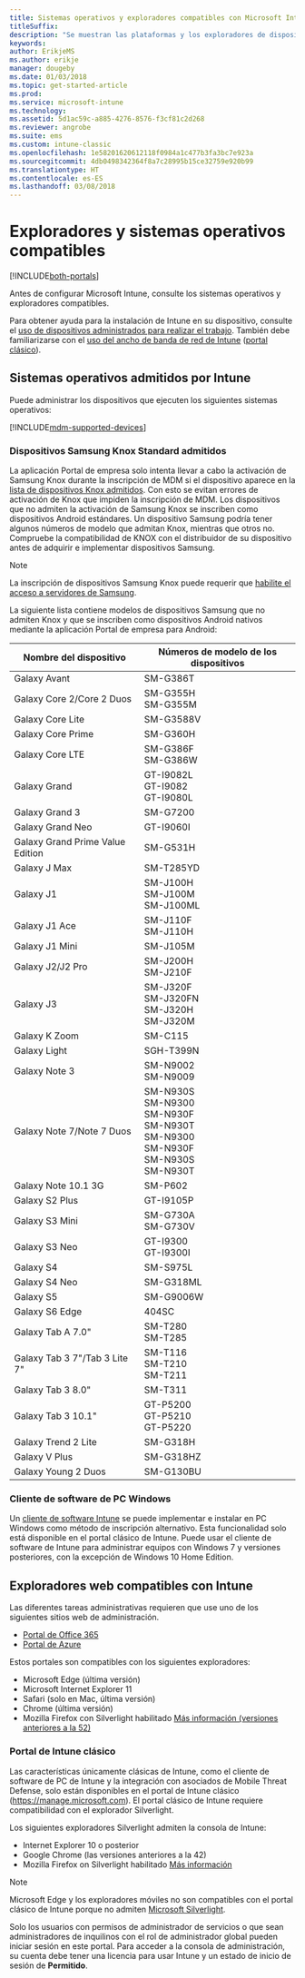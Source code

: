 ```yaml
---
title: Sistemas operativos y exploradores compatibles con Microsoft Intune
titleSuffix: 
description: "Se muestran las plataformas y los exploradores de dispositivo admitidos para la administración de dispositivos de Intune."
keywords: 
author: ErikjeMS
ms.author: erikje
manager: dougeby
ms.date: 01/03/2018
ms.topic: get-started-article
ms.prod: 
ms.service: microsoft-intune
ms.technology: 
ms.assetid: 5d1ac59c-a885-4276-8576-f3cf81c2d268
ms.reviewer: angrobe
ms.suite: ems
ms.custom: intune-classic
ms.openlocfilehash: 1e58201620612118f0984a1c477b3fa3bc7e923a
ms.sourcegitcommit: 4db0498342364f8a7c28995b15ce32759e920b99
ms.translationtype: HT
ms.contentlocale: es-ES
ms.lasthandoff: 03/08/2018
---
```

# <a name="supported-operating-systems-and-browsers"></a>Exploradores y sistemas operativos compatibles

[!INCLUDE[both-portals](./includes/note-for-both-portals.md)]

Antes de configurar Microsoft Intune, consulte los sistemas operativos y exploradores compatibles.

Para obtener ayuda para la instalación de Intune en su dispositivo, consulte el [uso de dispositivos administrados para realizar el trabajo](/intune-user-help/company-portal-frequently-asked-questions). También debe familiarizarse con el [uso del ancho de banda de red de Intune](network-bandwidth-use.md) ([portal clásico](/intune-classic/get-started/network-bandwidth-use)).

## <a name="intune-supported-operating-systems"></a>Sistemas operativos admitidos por Intune

Puede administrar los dispositivos que ejecuten los siguientes sistemas operativos:

[!INCLUDE[mdm-supported-devices](./includes/mdm-supported-devices.md)]

### <a name="supported-samsung-knox-standard-devices"></a>Dispositivos Samsung Knox Standard admitidos

La aplicación Portal de empresa solo intenta llevar a cabo la activación de Samsung Knox durante la inscripción de MDM si el dispositivo aparece en la [lista de dispositivos Knox admitidos](https://www.samsungknox.com/knox-supported-devices/knox-workspace). Con esto se evitan errores de activación de Knox que impiden la inscripción de MDM. Los dispositivos que no admiten la activación de Samsung Knox se inscriben como dispositivos Android estándares. Un dispositivo Samsung podría tener algunos números de modelo que admitan Knox, mientras que otros no. Compruebe la compatibilidad de KNOX con el distribuidor de su dispositivo antes de adquirir e implementar dispositivos Samsung.

> [!NOTE]
> La inscripción de dispositivos Samsung Knox puede requerir que [habilite el acceso a servidores de Samsung](https://support.samsungknox.com/hc/articles/115013833108-Our-corporate-devices-are-behind-a-firewall-How-do-I-enable-Knox-Workspace-devices-to-contact-Samsung-servers). 

La siguiente lista contiene modelos de dispositivos Samsung que no admiten Knox y que se inscriben como dispositivos Android nativos mediante la aplicación Portal de empresa para Android:

| **Nombre del dispositivo** | **Números de modelo de los dispositivos** |
| --- | --- |
| Galaxy Avant | SM-G386T |
| Galaxy Core 2/Core 2 Duos | SM-G355H<br>SM-G355M |
| Galaxy Core Lite | SM-G3588V |
| Galaxy Core Prime | SM-G360H |
| Galaxy Core LTE | SM-G386F<br>SM-G386W |
| Galaxy Grand | GT-I9082L<br>GT-I9082<br>GT-I9080L |
| Galaxy Grand 3 | SM-G7200 |
| Galaxy Grand Neo | GT-I9060I |
| Galaxy Grand Prime Value Edition | SM-G531H |
| Galaxy J Max | SM-T285YD |
| Galaxy J1 | SM-J100H<br>SM-J100M<br>SM-J100ML |
| Galaxy J1 Ace | SM-J110F<br>SM-J110H |
| Galaxy J1 Mini | SM-J105M |
| Galaxy J2/J2 Pro | SM-J200H<br>SM-J210F |
| Galaxy J3 | SM-J320F<br>SM-J320FN<br>SM-J320H<br>SM-J320M |
| Galaxy K Zoom | SM-C115 |
| Galaxy Light | SGH-T399N |
| Galaxy Note 3 | SM-N9002<br>SM-N9009 |
| Galaxy Note 7/Note 7 Duos | SM-N930S<br>SM-N9300<br>SM-N930F<br>SM-N930T<br>SM-N9300<br>SM-N930F<br>SM-N930S<br>SM-N930T |
| Galaxy Note 10.1 3G | SM-P602 |
| Galaxy S2 Plus | GT-I9105P |
| Galaxy S3 Mini | SM-G730A<br>SM-G730V |
| Galaxy S3 Neo | GT-I9300<br>GT-I9300I |
| Galaxy S4 | SM-S975L |
| Galaxy S4 Neo | SM-G318ML |
| Galaxy S5 | SM-G9006W |
| Galaxy S6 Edge | 404SC |
| Galaxy Tab A 7.0&quot; | SM-T280<br>SM-T285 |
| Galaxy Tab 3 7&quot;/Tab 3 Lite 7&quot; | SM-T116<br>SM-T210<br>SM-T211 |
| Galaxy Tab 3 8.0&quot; | SM-T311 |
| Galaxy Tab 3 10.1&quot; | GT-P5200<br>GT-P5210<br>GT-P5220 |
| Galaxy Trend 2 Lite | SM-G318H |
| Galaxy V Plus | SM-G318HZ |
| Galaxy Young 2 Duos | SM-G130BU |


### <a name="windows-pc-software-client"></a>Cliente de software de PC Windows

Un [cliente de software Intune](/intune-classic/deploy-use/manage-windows-pcs-with-microsoft-intune) se puede implementar e instalar en PC Windows como método de inscripción alternativo. Esta funcionalidad solo está disponible en el portal clásico de Intune. Puede usar el cliente de software de Intune para administrar equipos con Windows 7 y versiones posteriores, con la excepción de Windows 10 Home Edition.

<!--  ### Exchange ActiveSync management

You can manage [Exchange ActiveSync devices](/intune-classic/deploy-use/mobile-device-management-with-exchange-activesync-and-microsoft-intune) from the Intune console. This option provides a limited set of management capabilities when compared to the other methods. See [Capabilities of built-in Mobile Device Management in Office 365](https://support.office.com/article/Capabilities-of-built-in-Mobile-Device-Management-for-Office-365-a1da44e5-7475-4992-be91-9ccec25905b0) for a list of supported devices.  -->

## <a name="intune-supported-web-browsers"></a>Exploradores web compatibles con Intune

Las diferentes tareas administrativas requieren que use uno de los siguientes sitios web de administración.

- [Portal de Office 365](http://go.microsoft.com/fwlink/p/?LinkId=698854)
- [Portal de Azure](https://portal.azure.com/)

Estos portales son compatibles con los siguientes exploradores:
- Microsoft Edge (última versión)
- Microsoft Internet Explorer 11
- Safari (solo en Mac, última versión)
- Chrome (última versión)
- Mozilla Firefox con Silverlight habilitado [Más información (versiones anteriores a la 52)](https://go.microsoft.com/fwlink/?linkid=836872)




### <a name="intune-classic-portal"></a>Portal de Intune clásico

Las características únicamente clásicas de Intune, como el cliente de software de PC de Intune y la integración con asociados de Mobile Threat Defense, solo están disponibles en el portal de Intune clásico (https://manage.microsoft.com). El portal clásico de Intune requiere compatibilidad con el explorador Silverlight.

Los siguientes exploradores Silverlight admiten la consola de Intune:
- Internet Explorer 10 o posterior
- Google Chrome (las versiones anteriores a la 42)
- Mozilla Firefox on Silverlight habilitado [Más información](https://go.microsoft.com/fwlink/?linkid=836872)

> [!Note]
> Microsoft Edge y los exploradores móviles no son compatibles con el portal clásico de Intune porque no admiten [Microsoft Silverlight](https://msdn.microsoft.com/library/cc838158(v=vs.95).aspx).

Solo los usuarios con permisos de administrador de servicios o que sean administradores de inquilinos con el rol de administrador global pueden iniciar sesión en este portal. Para acceder a la consola de administración, su cuenta debe tener una licencia para usar Intune y un estado de inicio de sesión de **Permitido**.
